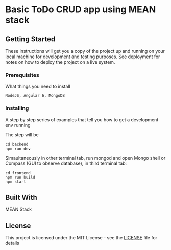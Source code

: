 # Basic ToDo CRUD app using MEAN stack



## Getting Started

These instructions will get you a copy of the project up and running on your local machine for development and testing purposes. See deployment for notes on how to deploy the project on a live system.

### Prerequisites

What things you need to install

```
NodeJS, Angular 6, MongoDB
```

### Installing

A step by step series of examples that tell you how to get a development env running

The step will be

```
cd backend
npm run dev
```

Simaultaneously in other terminal tab, run mongod and open Mongo shell or Compass (GUI to observe database), in third terminal tab:

```
cd frontend 
npm run build
npm start
```

## Built With

MEAN Stack

## License

This project is licensed under the MIT License - see the [LICENSE](LICENSE) file for details

